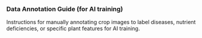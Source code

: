 ### Data Annotation Guide (for AI training)
Instructions for manually annotating crop images to label diseases, nutrient deficiencies, or specific plant features for AI training.
